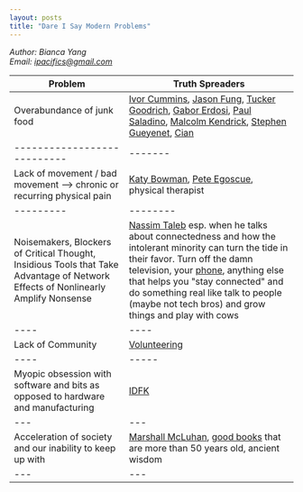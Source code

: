 ```yaml
---
layout: posts
title: "Dare I Say Modern Problems"
---
```

*Author: Bianca Yang*<br>
*Email: <a href="mailto:ipacifics@gmail.com?subject=Hello from the XDRT Blog">ipacifics@gmail.com</a>*<br>

| Problem | Truth Spreaders |
| --- | --- |
| Overabundance of junk food | [Ivor Cummins](https://thefatemperor.com), [Jason Fung](https://www.dietdoctor.com/authors/dr-jason-fung-m-d), [Tucker Goodrich](https://twitter.com/TuckerGoodrich), [Gabor Erdosi](https://twitter.com/gerdosi), [Paul Saladino](https://twitter.com/CarnivoreMD), [Malcolm Kendrick](https://drmalcolmkendrick.org), [Stephen Gueyenet](https://www.stephanguyenet.com), [Cian](https://twitter.com/wellboy) |
| ---------------------------|-------|
| Lack of movement / bad movement --> chronic or recurring physical pain | [Katy Bowman](https://www.nutritiousmovement.com), [Pete Egoscue](https://www.egoscue.com), physical therapist |
| --------- | --------|
| Noisemakers, Blockers of Critical Thought, Insidious Tools that Take Advantage of Network Effects of Nonlinearly Amplify Nonsense | [Nassim Taleb](https://twitter.com/nntaleb) esp. when he talks about connectedness and how the intolerant minority can turn the tide in their favor. Turn off the damn television, your [phone](https://freedom.to), anything else that helps you "stay connected" and do something real like talk to people (maybe not tech bros) and grow things and play with cows |
| ---- | ---- |
| Lack of Community | [Volunteering](https://www.volunteermatch.org) |
| ---- | ----- |
| Myopic obsession with software and bits as opposed to hardware and manufacturing | [IDFK](https://danwang.co/definite-optimism-as-human-capital/) |
| --- | --- |
| Acceleration of society and our inability to keep up with | [Marshall McLuhan](https://en.wikipedia.org/wiki/Marshall_McLuhan), [good books](../../../books_readings.html) that are more than 50 years old, ancient wisdom |
| --- | --- |
